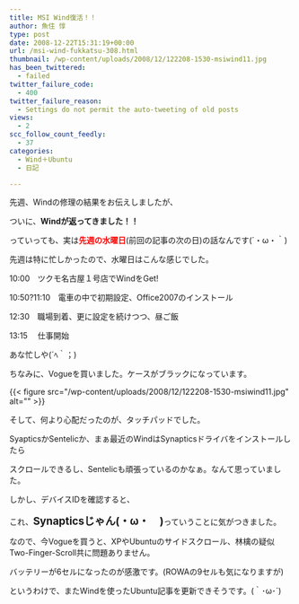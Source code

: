 ```yaml
---
title: MSI Wind復活！！
author: 魚住 惇
type: post
date: 2008-12-22T15:31:19+00:00
url: /msi-wind-fukkatsu-308.html
thumbnail: /wp-content/uploads/2008/12/122208-1530-msiwind11.jpg
has_been_twittered:
  - failed
twitter_failure_code:
  - 400
twitter_failure_reason:
  - Settings do not permit the auto-tweeting of old posts
views:
  - 2
scc_follow_count_feedly:
  - 37
categories:
  - Wind＋Ubuntu
  - 日記

---
```

先週、Windの修理の結果をお伝えしましたが、

ついに、**Windが返ってきました！！**</p> 

<!--more-->

っていっても、実は<span style="color: red;"><b>先週の水曜日</b></span>(前回の記事の次の日)の話なんです(´・ω・｀)

先週は特に忙しかったので、水曜日はこんな感じでした。</p> 

10:00　ツクモ名古屋１号店でWindをGet!

10:50?11:10　電車の中で初期設定、Office2007のインストール

12:30　職場到着、更に設定を続けつつ、昼ご飯

13:15 　仕事開始</p> 

あな忙しや(´ﾍ｀；)</p> 

ちなみに、Vogueを買いました。ケースがブラックになっています。

{{< figure src="/wp-content/uploads/2008/12/122208-1530-msiwind11.jpg" alt="" >}} </p> 

そして、何より心配だったのが、タッチパッドでした。

SyapticsかSentelicか、まぁ最近のWindはSynapticsドライバをインストールしたら

スクロールできるし、Sentelicも頑張っているのかなぁ。なんて思っていました。</p> 

しかし、デバイスIDを確認すると、

これ、<span style="font-size: 14pt;"><b>Synapticsじゃん(・ω・　)</b></span>っていうことに気がつきました。</p> 

なので、今Vogueを買うと、XPやUbuntuのサイドスクロール、林檎の疑似Two-Finger-Scroll共に問題ありません。

バッテリーが6セルになったのが感激です。(ROWAの9セルも気になりますが)</p> 

というわけで、またWindを使ったUbuntu記事を更新できそうです。(｀･ω･´)